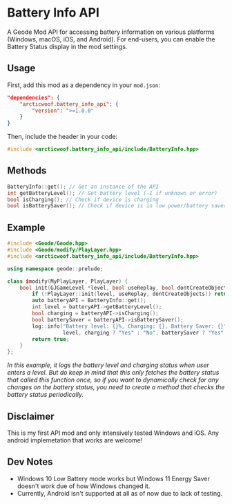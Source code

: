 # Battery Info API

A Geode Mod API for accessing battery information on various platforms (Windows, macOS, iOS, and Android).
For end-users, you can enable the Battery Status display in the mod settings.

## Usage

First, add this mod as a dependency in your `mod.json`:

```json
"dependencies": {
    "arcticwoof.battery_info_api": {
        "version": ">=1.0.0"
    }
}
```

Then, include the header in your code:

```cpp
#include <arcticwoof.battery_info_api/include/BatteryInfo.hpp>
```

## Methods

```cpp
BatteryInfo::get(); // Get an instance of the API
int getBatteryLevel(); // Get battery level (-1 if unknown or error)
bool isCharging(); // Check if device is charging
bool isBatterySaver(); // Check if device is in low power/battery saver mode
```

## Example

```cpp
#include <Geode/Geode.hpp>
#include <Geode/modify/PlayLayer.hpp>
#include <arcticwoof.battery_info_api/include/BatteryInfo.hpp>

using namespace geode::prelude;

class $modify(MyPlayLayer, PlayLayer) {
    bool init(GJGameLevel *level, bool useReplay, bool dontCreateObjects) {
        if (!PlayLayer::init(level, useReplay, dontCreateObjects)) return false;
        auto batteryAPI = BatteryInfo::get();
        int level = batteryAPI->getBatteryLevel();
        bool charging = batteryAPI->isCharging();
        bool batterySaver = batteryAPI->isBatterySaver();
        log::info("Battery level: {}%, Charging: {}, Battery Saver: {}", 
                  level, charging ? "Yes" : "No", batterySaver ? "Yes" : "No");
        return true;
    }
};
```
*In this example, it logs the battery level and charging status when user enters a level. But do keep in mind that this only fetches the battery status that called this function once, so if you want to dynamically check for any changes on the battery status, you need to create a method that checks the battery status periodically.*

## Disclaimer
This is my first API mod and only intensively tested Windows and iOS. Any android implemetation that works are welcome!
## Dev Notes
- Windows 10 Low Battery mode works but Windows 11 Energy Saver doesn't work due of how Windows changed it.
- Currently, Android isn't supported at all as of now due to lack of testing.